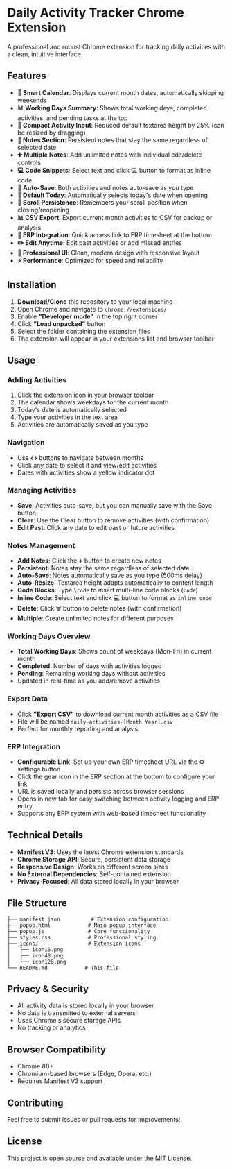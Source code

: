 # Daily Activity Tracker Chrome Extension

A professional and robust Chrome extension for tracking daily activities with a clean, intuitive interface.

## Features

- **📅 Smart Calendar**: Displays current month dates, automatically skipping weekends
- **📊 Working Days Summary**: Shows total working days, completed activities, and pending tasks at the top
- **📝 Compact Activity Input**: Reduced default textarea height by 25% (can be resized by dragging)
- **📓 Notes Section**: Persistent notes that stay the same regardless of selected date
- **➕ Multiple Notes**: Add unlimited notes with individual edit/delete controls
- **💻 Code Snippets**: Select text and click 💻 button to format as inline code
- **💾 Auto-Save**: Both activities and notes auto-save as you type
- **🎯 Default Today**: Automatically selects today's date when opening
- **🔄 Scroll Persistence**: Remembers your scroll position when closing/reopening
- **📊 CSV Export**: Export current month activities to CSV for backup or analysis
- **🔗 ERP Integration**: Quick access link to ERP timesheet at the bottom
- **✏️ Edit Anytime**: Edit past activities or add missed entries
- **🎨 Professional UI**: Clean, modern design with responsive layout
- **⚡ Performance**: Optimized for speed and reliability

## Installation

1. **Download/Clone** this repository to your local machine
2. Open Chrome and navigate to `chrome://extensions/`
3. Enable **"Developer mode"** in the top right corner
4. Click **"Load unpacked"** button
5. Select the folder containing the extension files
6. The extension will appear in your extensions list and browser toolbar

## Usage

### Adding Activities
1. Click the extension icon in your browser toolbar
2. The calendar shows weekdays for the current month
3. Today's date is automatically selected
4. Type your activities in the text area
5. Activities are automatically saved as you type

### Navigation
- Use **‹ ›** buttons to navigate between months
- Click any date to select it and view/edit activities
- Dates with activities show a yellow indicator dot

### Managing Activities
- **Save**: Activities auto-save, but you can manually save with the Save button
- **Clear**: Use the Clear button to remove activities (with confirmation)
- **Edit Past**: Click any date to edit past or future activities

### Notes Management
- **Add Notes**: Click the **+** button to create new notes
- **Persistent**: Notes stay the same regardless of selected date
- **Auto-Save**: Notes automatically save as you type (500ms delay)
- **Auto-Resize**: Textarea height adapts automatically to content length
- **Code Blocks**: Type `\code` to insert multi-line code blocks (```code```)
- **Inline Code**: Select text and click 💻 button to format as `inline code`
- **Delete**: Click 🗑️ button to delete notes (with confirmation)
- **Multiple**: Create unlimited notes for different purposes

### Working Days Overview
- **Total Working Days**: Shows count of weekdays (Mon-Fri) in current month
- **Completed**: Number of days with activities logged
- **Pending**: Remaining working days without activities
- Updated in real-time as you add/remove activities

### Export Data
- Click **"Export CSV"** to download current month activities as a CSV file
- File will be named `daily-activities-[Month Year].csv`
- Perfect for monthly reporting and analysis

### ERP Integration
- **Configurable Link**: Set up your own ERP timesheet URL via the ⚙️ settings button
- Click the gear icon in the ERP section at the bottom to configure your link
- URL is saved locally and persists across browser sessions
- Opens in new tab for easy switching between activity logging and ERP entry
- Supports any ERP system with web-based timesheet functionality

## Technical Details

- **Manifest V3**: Uses the latest Chrome extension standards
- **Chrome Storage API**: Secure, persistent data storage
- **Responsive Design**: Works on different screen sizes
- **No External Dependencies**: Self-contained extension
- **Privacy-Focused**: All data stored locally in your browser

## File Structure

```
├── manifest.json          # Extension configuration
├── popup.html            # Main popup interface
├── popup.js              # Core functionality
├── styles.css            # Professional styling
├── icons/                # Extension icons
│   ├── icon16.png
│   ├── icon48.png
│   └── icon128.png
└── README.md            # This file
```

## Privacy & Security

- All activity data is stored locally in your browser
- No data is transmitted to external servers
- Uses Chrome's secure storage APIs
- No tracking or analytics

## Browser Compatibility

- Chrome 88+
- Chromium-based browsers (Edge, Opera, etc.)
- Requires Manifest V3 support

## Contributing

Feel free to submit issues or pull requests for improvements!

## License

This project is open source and available under the MIT License.

